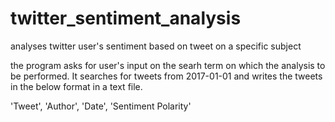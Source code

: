 # twitter_sentiment_analysis
analyses twitter user's sentiment based on tweet on a specific subject

the program asks for user's input on the searh term on which the analysis to be performed.
It searches for tweets from 2017-01-01 and writes the tweets in the below format in a text file.

'Tweet', 'Author', 'Date', 'Sentiment Polarity'

